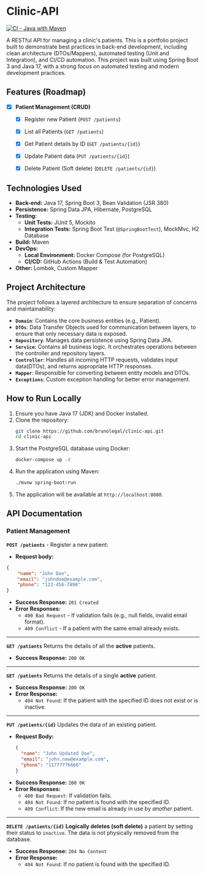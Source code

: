 # Clinic-API

[![CI - Java with Maven](https://github.com/BrunoLegal/clinic-api/actions/workflows/maven-ci.yml/badge.svg)](https://github.com/BrunoLegal/clinic-api/actions/workflows/maven-ci.yml)

A RESTful API for managing a clinic's patients. This is a portfolio project built to demonstrate best practices in back-end development, including clean architecture (DTOs/Mappers), automated testing (Unit and Integration), and CI/CD automation. This project was built using Spring Boot 3 and Java 17, with a strong focus on automated testing and modern development practices.

## Features (Roadmap)

- [x] **Patient Management (CRUD)**
    - [x] Register new Patient (`POST /patients`)
    - [x] List all Patients (`GET /patients`)
    - [x] Get Patient details by ID (`GET /patients/{id}`)
    - [x] Update Patient data (`PUT /patients/{id}`)
    - [x] Delete Patient (Soft delete) (`DELETE /patients/{id}`)


## Technologies Used
- **Back-end:** Java 17, Spring Boot 3, Bean Validation (JSR 380)
- **Persistence:** Spring Data JPA, Hibernate, PostgreSQL
- **Testing:**
    - **Unit Tests:** JUnit 5, Mockito
    - **Integration Tests:** Spring Boot Test (`@SpringBootTest`), MockMvc, H2 Database
- **Build:** Maven
- **DevOps:**
    - **Local Environment:** Docker Compose (for PostgreSQL)
    - **CI/CD:** GitHub Actions (Build & Test Automation)
- **Other:** Lombok, Custom Mapper

## Project Architecture
The project follows a layered architecture to ensure separation of concerns and maintainability:

- **`Domain`**: Contains the core business entities (e.g., Patient).
- **`DTOs`**: Data Transfer Objects used for communication between layers, to ensure that only necessary data is exposed.
- **`Repository`**: Manages data persistence using Spring Data JPA.
- **`Service`**: Contains all business logic. It orchestrates operations between the controller and repository layers.
- **`Controller`**: Handles all incoming HTTP requests, validates input data(DTOs), and returns appropriate HTTP responses.
- **`Mapper`**: Responsible for converting between entity models and DTOs.
- **`Exceptions`**: Custom exception handling for better error management.

## How to Run Locally
1.  Ensure you have Java 17 (JDK) and Docker installed.
2.  Clone the repository:
    ```bash
    git clone https://github.com/brunolegal/clinic-api.git
    cd clinic-api
    ```
3.  Start the PostgreSQL database using Docker:
    ```bash
    docker-compose up -d
    ```
4.  Run the application using Maven:
    ```bash
    ./mvnw spring-boot:run
    ```
5.  The application will be available at `http://localhost:8080`.

## API Documentation

### Patient Management

**`POST /patients`** - Register a new patient:

- **Request body:**
```json
{
    "name": "John Doe",
    "email": "johndoe@example.com",
    "phone": "123-456-7890"
}
```
- **Success Response:** `201 Created`
- **Error Responses:**
    - `400 Bad Request` - If validation fails (e.g., null fields, invalid email format).
    - `409 Conflict` - If a patient with the same email already exists.


--- 
**`GET /patients`**
Returns the details of all the **active** patients.
- **Success Response:** `200 OK`

---
**`GET /patients`**
Returns the details of a single **active** patient.
- **Success Response:** `200 OK`
- **Error Response:**
    - `404 Not Found`: If the patient with the specified ID does not exist or is inactive.
---

**`PUT /patients/{id}`**
Updates the data of an existing patient.

-   **Request Body:**
    ```json
    {
      "name": "John Updated Doe",
      "email": "john.new@example.com",
      "phone": "11777776666"
    }
    ```
-   **Success Response:** `200 OK`
-   **Error Responses:**
    -   `400 Bad Request`: If validation fails.
    -   `404 Not Found`: If no patient is found with the specified ID.
    -   `409 Conflict`: If the new email is already in use by *another* patient.

---
**`DELETE /patients/{id}`**
**Logically deletes (soft delete)** a patient by setting their status to `inactive`. The data is not physically removed from the database.

-   **Success Response:** `204 No Content`
-   **Error Response:**
    -   `404 Not Found`: If no patient is found with the specified ID.

